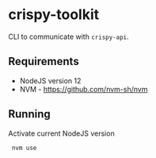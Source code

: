 # crispy-toolkit

CLI to communicate with `crispy-api`.

## Requirements

- NodeJS version 12
- NVM - https://github.com/nvm-sh/nvm

## Running

Activate current NodeJS version

```
 nvm use
```

